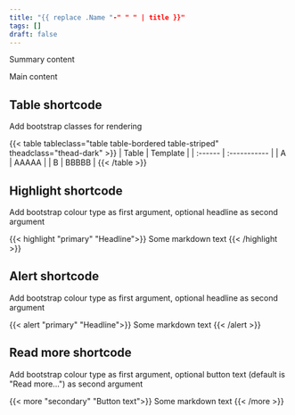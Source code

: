 ```yaml
---
title: "{{ replace .Name "-" " " | title }}"
tags: []
draft: false
---
```


Summary content

<!--more-->

Main content

## Table shortcode

Add bootstrap classes for rendering

{{< table tableclass="table table-bordered table-striped" theadclass="thead-dark" >}}
| Table | Template |
| :------ | :----------- |
| A       | AAAAA |
| B       | BBBBB |
{{< /table >}}

## Highlight shortcode

Add bootstrap colour type as first argument, optional headline as second argument

{{< highlight "primary" "Headline">}}
Some markdown text
{{< /highlight >}}

## Alert shortcode

Add bootstrap colour type as first argument, optional headline as second argument

{{< alert "primary" "Headline">}}
Some markdown text
{{< /alert >}}

## Read more shortcode

Add bootstrap colour type as first argument, optional button text (default is "Read more...") as second argument

{{< more "secondary" "Button text">}}
Some markdown text
{{< /more >}}
